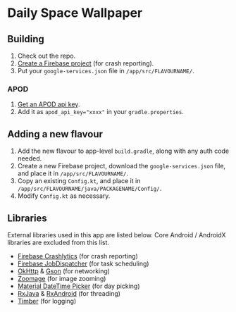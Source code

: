 
# Daily Space Wallpaper

## Building

1. Check out the repo.
2. [Create a Firebase project](https://console.firebase.google.com/u/0/) (for crash reporting).
3. Put your `google-services.json` file in `/app/src/FLAVOURNAME/`. 

### APOD

1. [Get an APOD api key](https://api.nasa.gov/index.html#apply-for-an-api-key).
2. Add it as `apod_api_key="xxxx"` in your `gradle.properties`.

## Adding a new flavour

1. Add the new flavour to app-level `build.gradle`, along with any auth code needed.
2. Create a new Firebase project, download the `google-services.json` file, and place it in `/app/src/FLAVOURNAME/`.
3. Copy an existing `Config.kt`, and place it in `/app/src/FLAVOURNAME/java/PACKAGENAME/Config/`.
4. Modify `Config.kt` as necessary.

## Libraries
External libraries used in this app are listed below. Core Android / AndroidX libraries are excluded from this list.

* [Firebase Crashlytics](https://firebase.google.com/docs/crashlytics/get-started#android) (for crash reporting)
* [Firebase JobDispatcher](https://github.com/firebase/firebase-jobdispatcher-android) (for task scheduling)
* [OkHttp](https://github.com/square/okhttp) & [Gson](https://github.com/google/gson) (for networking)
* [Zoomage](https://github.com/jsibbold/zoomage) (for image zooming)
* [Material DateTime Picker](https://github.com/wdullaer/MaterialDateTimePicker) (for day picking)
* [RxJava](https://github.com/ReactiveX/RxJava) & [RxAndroid](https://github.com/ReactiveX/RxAndroid) (for threading)
* [Timber](https://github.com/JakeWharton/timber) (for logging)